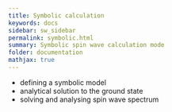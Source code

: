 ```yaml
---
title: Symbolic calculation
keywords: docs
sidebar: sw_sidebar
permalink: symbolic.html
summary: Symbolic spin wave calculation mode
folder: documentation
mathjax: true
---
```


* defining a symbolic model
* analytical solution to the ground state
* solving and analysing spin wave spectrum